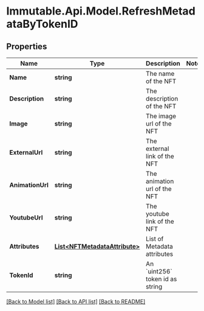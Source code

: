 # Immutable.Api.Model.RefreshMetadataByTokenID

## Properties

Name | Type | Description | Notes
------------ | ------------- | ------------- | -------------
**Name** | **string** | The name of the NFT | 
**Description** | **string** | The description of the NFT | 
**Image** | **string** | The image url of the NFT | 
**ExternalUrl** | **string** | The external link of the NFT | 
**AnimationUrl** | **string** | The animation url of the NFT | 
**YoutubeUrl** | **string** | The youtube link of the NFT | 
**Attributes** | [**List&lt;NFTMetadataAttribute&gt;**](NFTMetadataAttribute.md) | List of Metadata attributes | 
**TokenId** | **string** | An &#x60;uint256&#x60; token id as string | 

[[Back to Model list]](../README.md#documentation-for-models) [[Back to API list]](../README.md#documentation-for-api-endpoints) [[Back to README]](../README.md)

